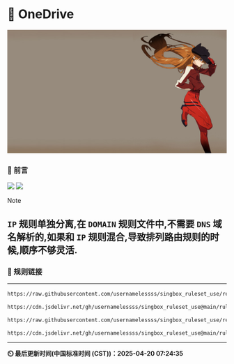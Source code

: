 
# 🧸 OneDrive
![](https://raw.githubusercontent.com/usernamelessss/picture-bed/main/images/202504042256831.jpg)
### 📣 前言
![](https://shields.io/badge/-移除重复规则-ff69b4) ![](https://shields.io/badge/-IP&nbsp;规则单独存放不与&nbsp;DOMAIN&nbsp;等混合-green)
> [!NOTE]
**`IP` 规则单独分离,在 `DOMAIN` 规则文件中,不需要 `DNS` 域名解析的,如果和 `IP` 规则混合,导致排列路由规则的时候,顺序不够灵活.**
---

###  🔗 规则链接
---

```url
https://raw.githubusercontent.com/usernamelessss/singbox_ruleset_use/refs/heads/main/rule/OneDrive/OneDrive_No_IP.json
```

```url
https://cdn.jsdelivr.net/gh/usernamelessss/singbox_ruleset_use@main/rule/OneDrive/OneDrive_No_IP.json
```

```url
https://raw.githubusercontent.com/usernamelessss/singbox_ruleset_use/refs/heads/main/rule/OneDrive/OneDrive_No_IP.srs
```

```url
https://cdn.jsdelivr.net/gh/usernamelessss/singbox_ruleset_use@main/rule/OneDrive/OneDrive_No_IP.srs
```

---
**⏲️ 最后更新时间(中国标准时间 (CST))：2025-04-20 07:24:35**